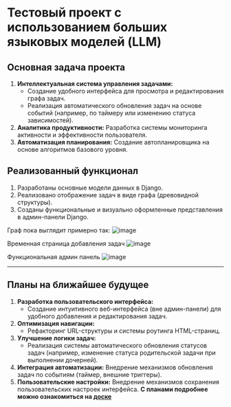 # Тестовый проект с использованием больших языковых моделей (LLM)

## Основная задача проекта
1.  **Интеллектуальная система управления задачами:**
    *   Создание удобного интерфейса для просмотра и редактирования графа задач.
    *   Реализация автоматического обновления задач на основе событий (например, по таймеру или изменению статуса зависимостей).
2.  **Аналитика продуктивности:** Разработка системы мониторинга активности и эффективности пользователя.
3.  **Автоматизация планирования:** Создание автопланировщика на основе алгоритмов базового уровня.



## Реализованный функционал
1.  Разработаны основные модели данных в Django.
2.  Реализовано отображение задач в виде графа (древовидной структуры).
3.  Созданы функциональные и визуально оформленные представления в админ-панели Django.


Граф пока выглядит примерно так:
![image](https://github.com/user-attachments/assets/c6a81a36-3f37-419d-b162-fd293d75dcbc)


Временная страница добавления задач
![image](https://github.com/user-attachments/assets/6dd21faf-8797-4eb1-add6-11e7396e9556)


Функциональная админ панель
![image](https://github.com/user-attachments/assets/9a38a5a7-bf54-4c6d-866b-3b24ef3017c2)

---


## Планы на ближайшее будущее
1.  **Разработка пользовательского интерфейса:**
    *   Создание интуитивного веб-интерфейса (вне админ-панели) для удобного добавления и редактирования задач.
2.  **Оптимизация навигации:**
    *   Рефакторинг URL-структуры и системы роутинга HTML-страниц.
3.  **Улучшение логики задач:**
    *   Реализация системы автоматического обновления статусов задач (например, изменение статуса родительской задачи при выполнении дочерней).
4.  **Интеграция автоматизации:** Внедрение механизмов обновления задач по событиям (таймер, внешние триггеры).
5.  **Пользовательские настройки:** Внедрение механизмов сохранения пользовательских настроек интерфейса.
**С планами подробнее можно ознакомиться на [доске](https://github.com/users/VasenkovAA/projects/11/views/1)**
